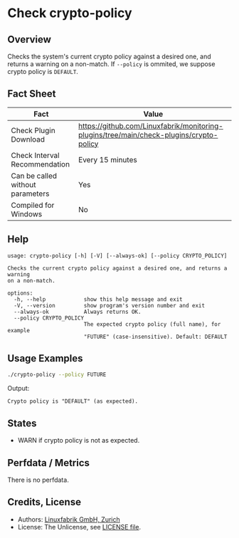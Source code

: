 # Check crypto-policy

## Overview

Checks the system's current crypto policy against a desired one, and returns a warning on a non-match. If `--policy` is ommited, we suppose crypto policy is `DEFAULT`.


## Fact Sheet

| Fact | Value |
|----|----|
| Check Plugin Download                 | <https://github.com/Linuxfabrik/monitoring-plugins/tree/main/check-plugins/crypto-policy> |
| Check Interval Recommendation         | Every 15 minutes |
| Can be called without parameters      | Yes |
| Compiled for Windows                  | No |


## Help

```text
usage: crypto-policy [-h] [-V] [--always-ok] [--policy CRYPTO_POLICY]

Checks the current crypto policy against a desired one, and returns a warning
on a non-match.

options:
  -h, --help            show this help message and exit
  -V, --version         show program's version number and exit
  --always-ok           Always returns OK.
  --policy CRYPTO_POLICY
                        The expected crypto policy (full name), for example
                        "FUTURE" (case-insensitive). Default: DEFAULT
```


## Usage Examples

```bash
./crypto-policy --policy FUTURE
```

Output:

```text
Crypto policy is "DEFAULT" (as expected).
```


## States

* WARN if crypto policy is not as expected.


## Perfdata / Metrics

There is no perfdata.


## Credits, License

* Authors: [Linuxfabrik GmbH, Zurich](https://www.linuxfabrik.ch)
* License: The Unlicense, see [LICENSE file](https://unlicense.org/).

